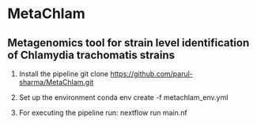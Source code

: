 # MetaChlam
## Metagenomics tool for strain level identification of Chlamydia trachomatis strains

1. Install the pipeline
   git clone https://github.com/parul-sharma/MetaChlam.git

2. Set up the environment
   conda env create -f metachlam_env.yml

3. For executing the pipeline run:
   nextflow run main.nf
